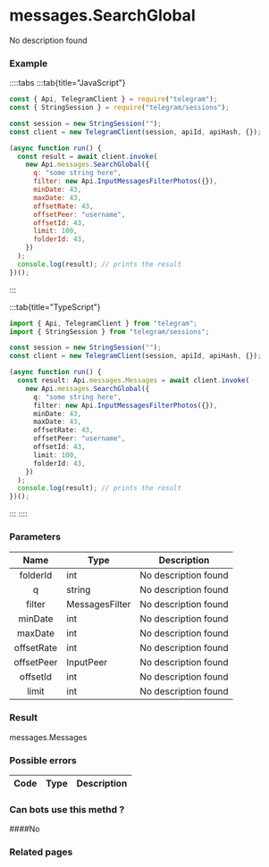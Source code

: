 # messages.SearchGlobal

No description found

### [](#example)Example

::::tabs
:::tab{title="JavaScript"}

```js
const { Api, TelegramClient } = require("telegram");
const { StringSession } = require("telegram/sessions");

const session = new StringSession("");
const client = new TelegramClient(session, apiId, apiHash, {});

(async function run() {
  const result = await client.invoke(
    new Api.messages.SearchGlobal({
      q: "some string here",
      filter: new Api.InputMessagesFilterPhotos({}),
      minDate: 43,
      maxDate: 43,
      offsetRate: 43,
      offsetPeer: "username",
      offsetId: 43,
      limit: 100,
      folderId: 43,
    })
  );
  console.log(result); // prints the result
})();
```

:::

:::tab{title="TypeScript"}

```ts
import { Api, TelegramClient } from "telegram";
import { StringSession } from "telegram/sessions";

const session = new StringSession("");
const client = new TelegramClient(session, apiId, apiHash, {});

(async function run() {
  const result: Api.messages.Messages = await client.invoke(
    new Api.messages.SearchGlobal({
      q: "some string here",
      filter: new Api.InputMessagesFilterPhotos({}),
      minDate: 43,
      maxDate: 43,
      offsetRate: 43,
      offsetPeer: "username",
      offsetId: 43,
      limit: 100,
      folderId: 43,
    })
  );
  console.log(result); // prints the result
})();
```

:::
::::

### [](#parameters)Parameters

|    Name    | Type           | Description          |
| :--------: | -------------- | -------------------- |
|  folderId  | int            | No description found |
|     q      | string         | No description found |
|   filter   | MessagesFilter | No description found |
|  minDate   | int            | No description found |
|  maxDate   | int            | No description found |
| offsetRate | int            | No description found |
| offsetPeer | InputPeer      | No description found |
|  offsetId  | int            | No description found |
|   limit    | int            | No description found |

### [](#result)Result

messages.Messages

### [](#possible-errors)Possible errors

| Code | Type | Description |
| :--: | ---- | ----------- |

### [](#can-bots-use-this-method)Can bots use this methd ?

####No

### [](#related-pages)Related pages

